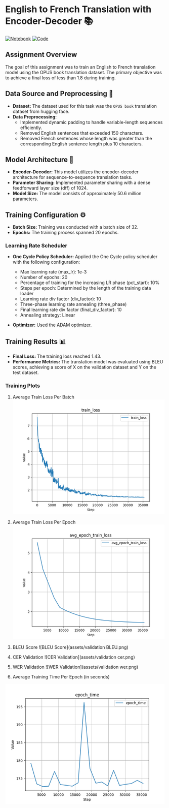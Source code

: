 # English to French Translation with Encoder-Decoder 📚

[![Notebook](https://img.shields.io/badge/Notebook-Open-blue.svg)](link-to-your-notebook)
[![Code](https://img.shields.io/badge/Code-View%20on%20GitHub-green.svg)](link-to-your-code-repository)


## Assignment Overview
The goal of this assignment was to train an English to French translation model using the OPUS book translation dataset. The primary objective was to achieve a final loss of less than 1.8 during training.

## Data Source and Preprocessing 📝
- **Dataset:** The dataset used for this task was the `OPUS book` translation dataset from hugging face.
- **Data Preprocessing:**
  - Implemented dynamic padding to handle variable-length sequences efficiently.
  - Removed English sentences that exceeded 150 characters.
  - Removed French sentences whose length was greater than the corresponding English sentence length plus 10 characters.

## Model Architecture 🧠
- **Encoder-Decoder:** This model utilizes the encoder-decoder architecture for sequence-to-sequence translation tasks.
- **Parameter Sharing:** Implemented parameter sharing with a dense feedforward layer size (dff) of 1024.
- **Model Size:** The model consists of approximately 50.6 million parameters.

## Training Configuration ⚙️
- **Batch Size:** Training was conducted with a batch size of 32.
- **Epochs:** The training process spanned 20 epochs.

### Learning Rate Scheduler
- **One Cycle Policy Scheduler:** Applied the One Cycle policy scheduler with the following configuration:
  - Max learning rate (max_lr): 1e-3
  - Number of epochs: 20
  - Percentage of training for the increasing LR phase (pct_start): 10%
  - Steps per epoch: Determined by the length of the training data loader
  - Learning rate div factor (div_factor): 10
  - Three-phase learning rate annealing (three_phase)
  - Final learning rate div factor (final_div_factor): 10
  - Annealing strategy: Linear

- **Optimizer:** Used the ADAM optimizer.

## Training Results 📊
- **Final Loss:** The training loss reached 1.43.
- **Performance Metrics:** The translation model was evaluated using BLEU scores, achieving a score of X on the validation dataset and Y on the test dataset.


### Training Plots

1. Average Train Loss Per Batch
![Average Train Loss Per Batch](assets/train_loss.png)


2. Average Train Loss Per Epoch
![Average Train Loss Per Epoch](assets/avg_epoch_train_loss.png)


3. BLEU Score
![BLEU Score](assets/validation BLEU.png)


4. CER Validation
![CER Validation](assets/validation cer.png)


5. WER Validation
![WER Validation](assets/validation wer.png)


6. Average Training Time Per Epoch (in seconds)

![Average Training Time Per Epoch (in seconds)](assets/epoch_time.png)







